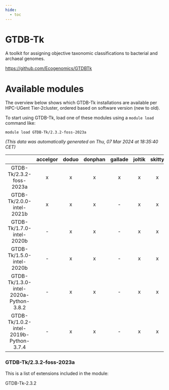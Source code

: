 ```yaml
---
hide:
  - toc
---
```


GTDB-Tk
=======


A toolkit for assigning objective taxonomic classifications to bacterial and archaeal genomes.

https://github.com/Ecogenomics/GTDBTk
# Available modules


The overview below shows which GTDB-Tk installations are available per HPC-UGent Tier-2cluster, ordered based on software version (new to old).

To start using GTDB-Tk, load one of these modules using a `module load` command like:

```shell
module load GTDB-Tk/2.3.2-foss-2023a
```

*(This data was automatically generated on Thu, 07 Mar 2024 at 18:35:40 CET)*  

| |accelgor|doduo|donphan|gallade|joltik|skitty|
| :---: | :---: | :---: | :---: | :---: | :---: | :---: |
|GTDB-Tk/2.3.2-foss-2023a|x|x|x|x|x|x|
|GTDB-Tk/2.0.0-intel-2021b|x|x|x|-|x|x|
|GTDB-Tk/1.7.0-intel-2020b|-|x|x|-|x|x|
|GTDB-Tk/1.5.0-intel-2020b|-|x|x|-|x|x|
|GTDB-Tk/1.3.0-intel-2020a-Python-3.8.2|-|x|x|-|x|x|
|GTDB-Tk/1.0.2-intel-2019b-Python-3.7.4|-|x|x|-|x|x|


### GTDB-Tk/2.3.2-foss-2023a

This is a list of extensions included in the module:

GTDB-Tk-2.3.2